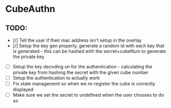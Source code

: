 # CubeAuthn

## TODO:
- [/] Tell the user if their mac address isn't setup in the overlay
- [/] Setup the key gen properly, generate a random id with each key that is generated - this can be hashed with the secret+cubeNum to generate the private key
- [ ] Setup the key decoding on for the authentication - calculating the private key from hashing the secret with the given cube number
- [ ] Setup the authentication to actually work
- [ ] Fix state management so when we re-register the cube is correctly displayed
- [ ] Make sure we set the secret to undefined when the user chooses to do so